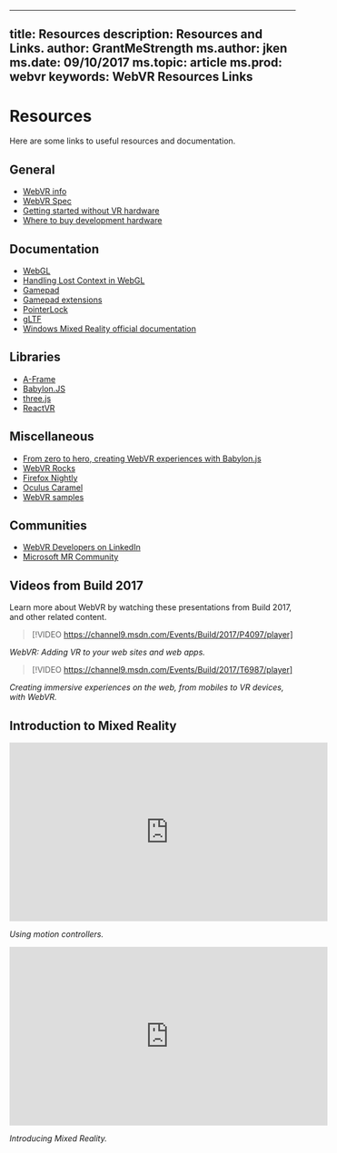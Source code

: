 
---
title: Resources
description: Resources and Links. 
author: GrantMeStrength
ms.author: jken
ms.date: 09/10/2017
ms.topic: article
ms.prod: webvr
keywords: WebVR Resources Links
---

# Resources

Here are some links to useful resources and documentation.

## General

* [WebVR info](https://webvr.info/developers) 
* [WebVR Spec](https://w3c.github.io/webvr/)
* [Getting started without VR hardware](https://developer.microsoft.com/en-us/windows/mixed-reality/using_the_windows_mixed_reality_simulator)
* [Where to buy development hardware](https://www.microsoft.com/en-us/store/b/virtualreality?icid=TopNavVirtualReality)

## Documentation

* [WebGL](https://www.khronos.org/webgl/)
* [Handling Lost Context in WebGL](https://www.khronos.org/webgl/wiki/HandlingContextLost)
* [Gamepad](http://www.w3.org/TR/gamepad/)
* [Gamepad extensions](https://w3c.github.io/gamepad/extensions.html)
* [PointerLock](http://www.w3.org/TR/pointerlock/)
* [gLTF](https://www.khronos.org/gltf)
* [Windows Mixed Reality official documentation](https://developer.microsoft.com/en-us/windows/mixed-reality)

## Libraries

* [A-Frame](http://aframe.io/)
* [Babylon.JS](http://www.babylonjs.com/)
* [three.js](https://threejs.org/)
* [ReactVR](https://facebook.github.io/react-vr/)

## Miscellaneous

* [From zero to hero, creating WebVR experiences with Babylon.js](https://www.davrous.com/2017/07/07/from-zero-to-hero-creating-webvr-experiences-with-babylon-js-on-all-platforms/)
* [WebVR Rocks ](https://webvr.rocks)
* [Firefox Nightly](https://webvr.rocks/firefox)
* [Oculus Caramel](https://www.oculus.com/experiences/gear-vr/1290985657630933/)
* [WebVR samples](https://webvr.info/samples/)

## Communities

* [WebVR Developers on LinkedIn](https://www.linkedin.com/groups/13500607/profile)
* [Microsoft MR Community](https://developer.microsoft.com/en-us/windows/mixed-reality/community)

## Videos from Build 2017

Learn more about WebVR by watching these presentations from Build 2017, and other related content.

> [!VIDEO https://channel9.msdn.com/Events/Build/2017/P4097/player]

<i>WebVR: Adding VR to your web sites and web apps.</i>


> [!VIDEO https://channel9.msdn.com/Events/Build/2017/T6987/player]

<i>Creating immersive experiences on the web, from mobiles to VR devices, with WebVR.</i>

## Introduction to Mixed Reality

<iframe width="560" height="315" src="https://www.youtube.com/embed/1nlcdDNOdm8" frameborder="0" allowfullscreen></iframe>

<i>Using motion controllers.</i>

<iframe width="560" height="315" src="https://www.youtube.com/embed/_xpI0JosYUk" frameborder="0" allowfullscreen></iframe>

<i>Introducing Mixed Reality.</i>








